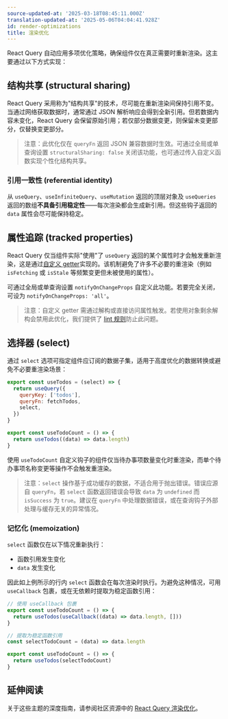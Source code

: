 ```yaml
---
source-updated-at: '2025-03-18T08:45:11.000Z'
translation-updated-at: '2025-05-06T04:04:41.928Z'
id: render-optimizations
title: 渲染优化
---
```


React Query 自动应用多项优化策略，确保组件仅在真正需要时重新渲染。这主要通过以下方式实现：

## 结构共享 (structural sharing)

React Query 采用称为"结构共享"的技术，尽可能在重新渲染间保持引用不变。当通过网络获取数据时，通常通过 JSON 解析响应会得到全新引用。但若数据内容未变化，React Query 会保留原始引用；若仅部分数据变更，则保留未变更部分，仅替换变更部分。

> 注意：此优化仅在 `queryFn` 返回 JSON 兼容数据时生效。可通过全局或单查询设置 `structuralSharing: false` 关闭该功能，也可通过传入自定义函数实现个性化结构共享。

### 引用一致性 (referential identity)

从 `useQuery`、`useInfiniteQuery`、`useMutation` 返回的顶层对象及 `useQueries` 返回的数组**不具备引用稳定性**——每次渲染都会生成新引用。但这些钩子返回的 `data` 属性会尽可能保持稳定。

## 属性追踪 (tracked properties)

React Query 仅当组件实际"使用"了 `useQuery` 返回的某个属性时才会触发重新渲染，这是通过[自定义 getter](https://developer.mozilla.org/en-US/docs/Web/JavaScript/Reference/Global_Objects/Object/defineProperty#custom_setters_and_getters)实现的。该机制避免了许多不必要的重渲染（例如 `isFetching` 或 `isStale` 等频繁变更但未被使用的属性）。

可通过全局或单查询设置 `notifyOnChangeProps` 自定义此功能。若要完全关闭，可设为 `notifyOnChangeProps: 'all'`。

> 注意：自定义 getter 需通过解构或直接访问属性触发。若使用对象剩余解构会禁用此优化，我们提供了 [lint 规则](../../../eslint/no-rest-destructuring.md)防止此问题。

## 选择器 (select)

通过 `select` 选项可指定组件应订阅的数据子集，适用于高度优化的数据转换或避免不必要重渲染场景：

```js
export const useTodos = (select) => {
  return useQuery({
    queryKey: ['todos'],
    queryFn: fetchTodos,
    select,
  })
}

export const useTodoCount = () => {
  return useTodos((data) => data.length)
}
```

使用 `useTodoCount` 自定义钩子的组件仅当待办事项数量变化时重渲染，而单个待办事项名称变更等操作不会触发重渲染。

> 注意：`select` 操作基于成功缓存的数据，不适合用于抛出错误。错误应源自 `queryFn`，若 `select` 函数返回错误会导致 `data` 为 `undefined` 而 `isSuccess` 为 `true`。建议在 `queryFn` 中处理数据错误，或在查询钩子外部处理与缓存无关的异常情况。

### 记忆化 (memoization)

`select` 函数仅在以下情况重新执行：

- 函数引用发生变化
- `data` 发生变化

因此如上例所示的行内 `select` 函数会在每次渲染时执行。为避免这种情况，可用 `useCallback` 包裹，或在无依赖时提取为稳定函数引用：

```js
// 使用 useCallback 包裹
export const useTodoCount = () => {
  return useTodos(useCallback((data) => data.length, []))
}
```

```js
// 提取为稳定函数引用
const selectTodoCount = (data) => data.length

export const useTodoCount = () => {
  return useTodos(selectTodoCount)
}
```

## 延伸阅读

关于这些主题的深度指南，请参阅社区资源中的 [React Query 渲染优化](../community/tkdodos-blog.md#3-react-query-render-optimizations)。
